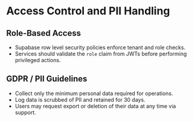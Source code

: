 # Access Control and PII Handling

## Role-Based Access
- Supabase row level security policies enforce tenant and role checks.
- Services should validate the `role` claim from JWTs before performing privileged actions.

## GDPR / PII Guidelines
- Collect only the minimum personal data required for operations.
- Log data is scrubbed of PII and retained for 30 days.
- Users may request export or deletion of their data at any time via support.
